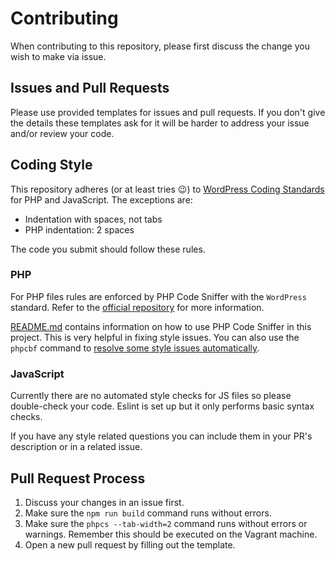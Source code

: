 # Contributing

When contributing to this repository, please first discuss the change you wish to make via issue.

## Issues and Pull Requests

Please use provided templates for issues and pull requests. If you don't give the details these templates ask for
it will be harder to address your issue and/or review your code.

## Coding Style

This repository adheres (or at least tries :wink:) to [WordPress Coding Standards](https://codex.wordpress.org/WordPress_Coding_Standards)
for PHP and JavaScript. The exceptions are:

* Indentation with spaces, not tabs
* PHP indentation: 2 spaces

The code you submit should follow these rules.

### PHP

For PHP files rules are enforced by PHP Code Sniffer with the `WordPress` standard.
Refer to the [official repository](https://github.com/WordPress-Coding-Standards/WordPress-Coding-Standards) for more information.

[README.md](https://github.com/klemens-st/gui-for-lcp) contains information on how to use PHP Code Sniffer in this project.
This is very helpful in fixing style issues. You can also use the `phpcbf` command to
[resolve some style issues automatically](https://github.com/squizlabs/PHP_CodeSniffer/wiki/Fixing-Errors-Automatically).

### JavaScript

Currently there are no automated style checks for JS files so please double-check your code. Eslint is set up but it only
performs basic syntax checks.

If you have any style related questions you can include them in your PR's description or in a related issue.

## Pull Request Process

1. Discuss your changes in an issue first.
2. Make sure the `npm run build` command runs without errors.
3. Make sure the `phpcs --tab-width=2` command runs without errors or warnings. Remember this should be executed on the Vagrant machine.
4. Open a new pull request by filling out the template.
